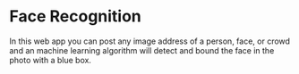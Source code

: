 # Face Recognition

In this web app you can post any image address of a person, face, or crowd and an machine learning algorithm will detect and bound the face in the photo with a blue box.